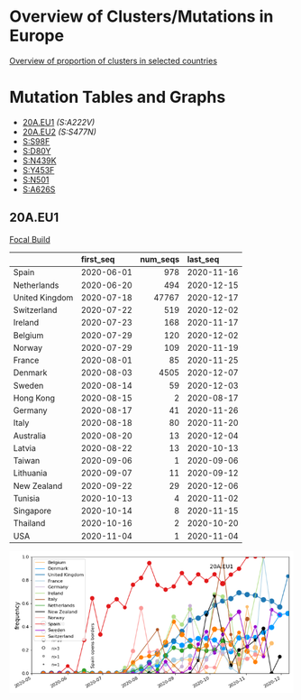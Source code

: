 
# Overview of Clusters/Mutations in Europe
[Overview of proportion of clusters in selected countries](country_overview.md)

# Mutation Tables and Graphs
- [20A.EU1](#20aeu1) _(S:A222V)_ 
- [20A.EU2](#20aeu2) _(S:S477N)_ 
- [S:S98F](#ss98f) 
- [S:D80Y](#sd80y) 
- [S:N439K](#sn439k) 
- [S:Y453F](#sy453f) 
- [S:N501](#sn501) 
- [S:A626S](#sa626s)



## 20A.EU1
[Focal Build](https://nextstrain.org/groups/neherlab/ncov/20A.EU1?f_region=Europe)

|                | first_seq   |   num_seqs | last_seq   |
|:---------------|:------------|-----------:|:-----------|
| Spain          | 2020-06-01  |        978 | 2020-11-16 |
| Netherlands    | 2020-06-20  |        494 | 2020-12-15 |
| United Kingdom | 2020-07-18  |      47767 | 2020-12-17 |
| Switzerland    | 2020-07-22  |        519 | 2020-12-02 |
| Ireland        | 2020-07-23  |        168 | 2020-11-17 |
| Belgium        | 2020-07-29  |        120 | 2020-12-02 |
| Norway         | 2020-07-29  |        109 | 2020-11-19 |
| France         | 2020-08-01  |         85 | 2020-11-25 |
| Denmark        | 2020-08-03  |       4505 | 2020-12-07 |
| Sweden         | 2020-08-14  |         59 | 2020-12-03 |
| Hong Kong      | 2020-08-15  |          2 | 2020-08-17 |
| Germany        | 2020-08-17  |         41 | 2020-11-26 |
| Italy          | 2020-08-18  |         80 | 2020-11-20 |
| Australia      | 2020-08-20  |         13 | 2020-12-04 |
| Latvia         | 2020-08-22  |         13 | 2020-10-13 |
| Taiwan         | 2020-09-06  |          1 | 2020-09-06 |
| Lithuania      | 2020-09-07  |         11 | 2020-09-12 |
| New Zealand    | 2020-09-22  |         29 | 2020-12-06 |
| Tunisia        | 2020-10-13  |          4 | 2020-11-02 |
| Singapore      | 2020-10-14  |          8 | 2020-11-15 |
| Thailand       | 2020-10-16  |          2 | 2020-10-20 |
| USA            | 2020-11-04  |          1 | 2020-11-04 |

![Overall trends 20A.EU1](/overall_trends_figures/overall_trends_20A.EU1.png)
